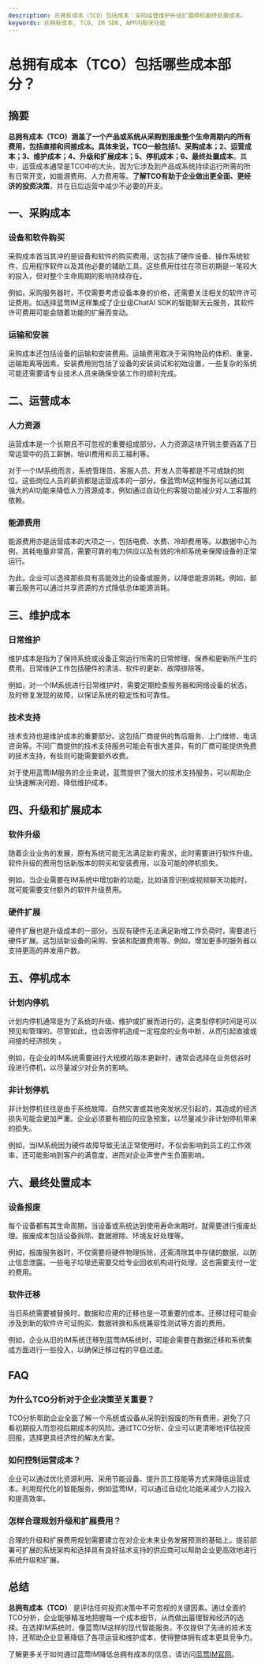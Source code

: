 ```yaml
---
description: 总拥有成本（TCO）包括成本：采购运营维护升级扩展停机最终处置成本。
keywords: 总拥有成本, TCO, IM SDK, APP内聊天功能
---
```

# 总拥有成本（TCO）包括哪些成本部分？

## 摘要

**总拥有成本（TCO）**涵盖了一个产品或系统从采购到报废整个生命周期内的所有费用，包括直接和间接成本。具体来说，TCO一般包括**1、采购成本；2、运营成本；3、维护成本；4、升级和扩展成本；5、停机成本；6、最终处置成本**。其中，运营成本通常是TCO中的大头，因为它涉及到产品或系统持续运行所需的所有日常开支，如能源费用、人力费用等。**了解TCO有助于企业做出更全面、更经济的投资决策**，并在日后运营中减少不必要的开支。

## 一、采购成本

### 设备和软件购买

采购成本首当其冲的是设备和软件的购买费用，这包括了硬件设备、操作系统软件、应用程序软件以及其他必要的辅助工具。这些费用往往在项目初期是一笔较大的投入，但对整个生命周期的影响持续存在。

例如，采购服务器时，不仅需要考虑设备本身的价格，还需要关注相关的软件许可证费用。如选择蓝莺IM这样集成了企业级ChatAI SDK的智能聊天云服务，其软件许可费用可能会随着功能的扩展而变动。

### 运输和安装

采购成本还包括设备的运输和安装费用。运输费用取决于采购物品的体积、重量、运输距离等因素。安装费用则包括了设备的安装调试和初始设置，一些复杂的系统可能还需要请专业技术人员来确保安装工作的顺利完成。

## 二、运营成本

### 人力资源

运营成本是一个长期且不可忽视的重要组成部分。人力资源这块开销主要涵盖了日常运营中的员工薪酬、培训费用和员工福利等。

对于一个IM系统而言，系统管理员、客服人员、开发人员等都是不可或缺的岗位。这些岗位人员的薪资都是运营成本的一部分。像蓝莺IM这种服务可以通过其强大的AI功能来降低人力资源成本，例如通过自动化的客服功能减少对人工客服的依赖。

### 能源费用

能源费用亦是运营成本的大项之一，包括电费、水费、冷却费用等。以数据中心为例，其耗电量非常高，需要可靠的电力供应以及有效的冷却系统来保障设备的正常运行。

为此，企业可以选择那些具有高能效比的设备或服务，以降低能源消耗。例如，部署云服务可以通过共享资源的方式降低总体能源消耗。

## 三、维护成本

### 日常维护

维护成本是指为了保持系统或设备正常运行所需的日常修理、保养和更新所产生的费用。日常维护工作包括硬件的清洁、软件的更新、故障排除等。

例如，对一个IM系统进行日常维护时，需要定期检查服务器和网络设备的状态，及时修复发现的故障，以保证系统的稳定性和可靠性。

### 技术支持

技术支持也是维护成本的重要部分。这包括厂商提供的售后服务、上门维修、电话咨询等。不同厂商提供的技术支持服务可能会有很大差异，有的厂商可能提供免费的技术支持，有些则可能需要额外收费。

对于使用蓝莺IM服务的企业来说，蓝莺提供了强大的技术支持服务，可以帮助企业快速解决问题，降低维护成本。

## 四、升级和扩展成本

### 软件升级

随着企业业务的发展，原有系统可能无法满足新的需求，此时需要进行软件升级。软件升级的费用包括新版本的购买和安装费用，以及可能的停机损失。

例如，当企业需要在IM系统中增加新的功能，比如语音识别或视频聊天功能时，就可能需要支付额外的软件升级费用。

### 硬件扩展

硬件扩展也是升级成本的一部分。当现有硬件无法满足新增工作负荷时，需要进行硬件扩展。这包括新设备的采购、安装和配置费用等。例如，增加更多的服务器以支持更高的并发用户数。

## 五、停机成本

### 计划内停机

计划内停机通常是为了系统的升级、维护或扩展而进行的，这类型停机时间是可以预见和管理的。尽管如此，也会因停机造成一定程度的业务中断，从而引起直接或间接的经济损失 。

例如，在企业的IM系统需要进行大规模的版本更新时，通常会选择在业务低谷时段进行停机，以尽量减少对业务的影响。

### 非计划停机

非计划停机往往是由于系统故障、自然灾害或其他突发状况引起的，其造成的经济损失可能会更加严重。企业必须要有相应的应急预案，以尽量减少非计划停机带来的损失。

例如，当IM系统因为硬件故障导致无法正常使用时，不仅会影响到员工的工作效率，还可能影响到客户的满意度，进而对企业声誉产生负面影响。

## 六、最终处置成本

### 设备报废

每个设备都有其生命周期，当设备或系统达到使用寿命末期时，就需要进行报废处理。报废成本包括设备拆除、数据擦除、环境友好处理等。

例如，报废服务器时，不仅需要将硬件物理拆除，还需清除其中存储的数据，以防止信息泄露。一些电子垃圾还需要交给专业回收机构进行处理，这也需要支付一定的费用。

### 软件迁移

当旧系统需要被替换时，数据和应用的迁移也是一项重要的成本。迁移过程可能会涉及到新的软件许可证购买、数据转换和系统兼容性测试等方面的费用。

例如，企业从旧的IM系统迁移到蓝莺IM系统时，可能会需要在数据迁移和系统集成方面进行一些投入，以确保迁移过程的平稳过渡。

## FAQ

### **为什么TCO分析对于企业决策至关重要？**

TCO分析帮助企业全面了解一个系统或设备从采购到报废的所有费用，避免了只看初期投入而忽视后期成本的风险。通过TCO分析，企业可以更清晰地评估投资回报，选择更具经济性的解决方案。

### **如何控制运营成本？**

企业可以通过优化资源利用、采用节能设备、提升员工技能等方式来降低运营成本。利用现代化的智能服务，例如蓝莺IM，可以通过自动化功能来减少人力投入和提高效率。

### **怎样合理规划升级和扩展费用？**

合理的升级和扩展费用规划需要建立在对企业未来业务发展预测的基础上。提前部署可扩展的系统架构和选择具有良好技术支持的供应商可以帮助企业更高效地进行系统升级和扩展。

## 总结

**总拥有成本（TCO）** 是评估任何投资决策中不可忽视的关键因素。通过全面的TCO分析，企业能够精准地把握每一个成本细节，从而做出最理智和经济的选择。在选择IM系统时，像蓝莺IM这样的现代智能服务，不仅提供了先进的技术支持，还帮助企业显著降低了各项运营和维护成本，使得整体拥有成本更具竞争力。

了解更多关于如何通过蓝莺IM降低总拥有成本的信息，请访问[蓝莺IM官网](https://www.lanyingim.com)。
